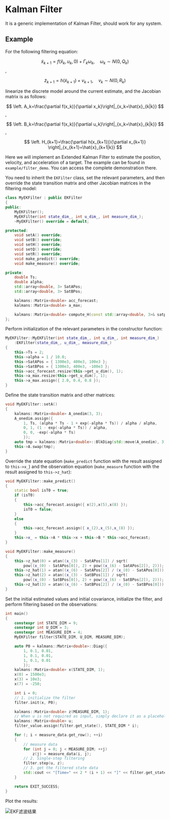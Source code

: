 # Kalman Filter
It is a generic implementation of Kalman Filter, should work for any system.

## Example

For the following filtering equation:

$$ \tilde{x}_{k+1}=f\left(\hat{x}_k, u_k, 0\right)+\Gamma_k\omega_k,\quad\omega_k\sim N(0,Q_k) $$ ,

$$ \tilde{z}_{k+1}=h\left(\tilde{x}_{k+1}\right)+v_{k+1},\quad v_k\sim N(0,R_k) $$ 

linearize the discrete model around the current estimate, and the Jacobian matrix is as follows:

$$ \left. A_k=\frac{\partial f(x_k)}{\partial x_k}\right|_{x_k=\hat{x}_{k|k}} $$ ,

$$ \left. B_k=\frac{\partial f(x_k)}{\partial u_k}\right|_{x_k=\hat{x}_{k|k}} $$ ,

$$ \left. H_{k+1}=\frac{\partial h(x_{k+1})}{\partial x_{k+1}} \right|_{x_{k+1}=\hat{x}_{k+1|k}} $$ 

Here we will implement an Extended Kalman Filter to estimate the position, velocity, and acceleration of a target. The example can be found in `example/filter_demo`. You can access the complete demonstration there.

You need to inherit the `EKFilter` class, set the relevant parameters, and then override the state transition matrix and other Jacobian matrices in the filtering model:

```cpp
class MyEKFilter : public EKFilter
{
public:
    MyEKFilter();
    MyEKFilter(int state_dim_, int u_dim_, int measure_dim_);
    ~MyEKFilter() override = default;

protected:
    void setA() override;
    void setB() override;
    void setH() override;
    void setQ() override;
    void setR() override;
    void make_predict() override;
    void make_measure() override;

private:
    double Ts;
    double alpha;
    std::array<double, 3> SatAPos;
    std::array<double, 3> SatBPos;

    kalmans::Matrix<double> acc_forecast;
    kalmans::Matrix<double> a_max;

    kalmans::Matrix<double> compute_H(const std::array<double, 3>& satpos);
};
```

Perform initialization of the relevant parameters in the constructor function:

```cpp
MyEKFilter::MyEKFilter(int state_dim_, int u_dim_, int measure_dim_)
    :EKFilter(state_dim_, u_dim_, measure_dim_)
{
    this->Ts = 2;
    this->alpha = 1 / 10.0;
    this->SatAPos = { 1300e3, 400e3, 100e3 };
    this->SatBPos = { 1300e3, 400e3, -100e3 };
    this->acc_forecast.resize(this->get_u_dim(), 1);
    this->a_max.resize(this->get_u_dim(), 1);
    this->a_max.assign({ 2.0, 0.4, 0.8 });
}
```

Define the state transition matrix and other matrices:

```cpp
void MyEKFilter::setA()
{
    kalmans::Matrix<double> A_onedim(3, 3);
    A_onedim.assign({
        1, Ts, (alpha * Ts - 1 + exp(-alpha * Ts)) / alpha / alpha,
        0, 1, (1 - exp(-alpha * Ts)) / alpha,
        0, 0, -exp(-alpha * Ts)
        });
    auto tmp = kalmans::Matrix<double>::BlkDiag(std::move(A_onedim), 3);
    this->A.swap(tmp);
}
```

Override the state equation (`make_predict` function with the result assigned to `this->x_`) and the observation equation (`make_measure` function with the result assigned to `this->z_hat`):

```cpp
void MyEKFilter::make_predict()
{
    static bool isT0 = true;
    if (isT0)
    {
        this->acc_forecast.assign({ x(2),x(5),x(8) });
        isT0 = false;
    }
    else
    {
        this->acc_forecast.assign({ x_(2),x_(5),x_(8) });
    }
    this->x_ = this->A * this->x + this->B * this->acc_forecast;
}

void MyEKFilter::make_measure()
{
    this->z_hat(0) = atan((x_(3) - SatAPos[1]) / sqrt(
        pow((x_(0) - SatAPos[0]), 2) + pow((x_(6) - SatAPos[2]), 2)));
    this->z_hat(1) = atan((x_(6) - SatAPos[2]) / (x_(0) - SatAPos[0]));
    this->z_hat(2) = atan((x_(3) - SatBPos[1]) / sqrt(
        pow((x_(0) - SatBPos[0]), 2) + pow((x_(6) - SatBPos[2]), 2)));
    this->z_hat(3) = atan((x_(6) - SatBPos[2]) / (x_(0) - SatBPos[0]));
}
```

Set the initial estimated values and initial covariance, initialize the filter, and perform filtering based on the observations:

```cpp
int main()
{
    constexpr int STATE_DIM = 9;
    constexpr int U_DIM = 3;
    constexpr int MEASURE_DIM = 4;
    MyEKFilter filter(STATE_DIM, U_DIM, MEASURE_DIM);

    auto P0 = kalmans::Matrix<double>::Diag({
        1, 0.1, 0.01,
        1, 0.1, 0.01,
        1, 0.1, 0.01
        });
    kalmans::Matrix<double> x(STATE_DIM, 1);
    x(0) = 1500e3;
    x(3) = 10e3;
    x(7) = -250;

    int i = 0;
    // 1. initialize the filter
    filter.init(x, P0);

    kalmans::Matrix<double> z(MEASURE_DIM, 1);
    // When u is not required as input, simply declare it as a placeholder parameter
    kalmans::Matrix<double> u;
    filter_value.assign(filter.get_state(), STATE_DIM * i);

    for (; i < measure_data.get_row(); ++i)
    {
		// measure data
        for (int j = 0; j < MEASURE_DIM; ++j)
            z(j) = measure_data(i, j);
		// 2. Single-step filtering
        filter.step(u, z);
        // 3. get the filtered state data
        std::cout << "[Time=" << 2 * (i + 1) << "]" << filter.get_state().transpose() << '\n';
    }

    return EXIT_SUCCESS;
}
```

Plot the results:

![EKF滤波结果](https://cdn.jsdelivr.net/gh/Sirius0v0/image_store/blog/20230805153247.png)
